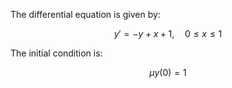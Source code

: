 The differential equation is given by:

$$
y' = -y + x + 1, \quad 0 \leq x \leq 1
$$

The initial condition is:

$$
\mu y(0) = 1
$$

